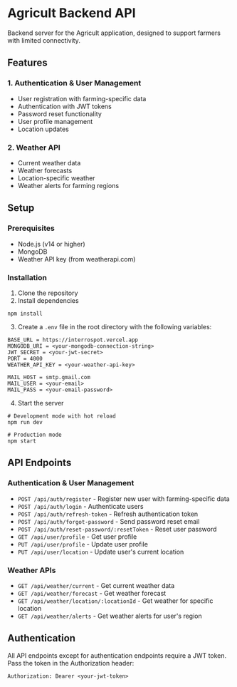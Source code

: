 # Agricult Backend API

Backend server for the Agricult application, designed to support farmers with limited connectivity.

## Features

### 1. Authentication & User Management
- User registration with farming-specific data
- Authentication with JWT tokens
- Password reset functionality
- User profile management
- Location updates

### 2. Weather API
- Current weather data
- Weather forecasts
- Location-specific weather
- Weather alerts for farming regions

## Setup

### Prerequisites
- Node.js (v14 or higher)
- MongoDB
- Weather API key (from weatherapi.com)

### Installation

1. Clone the repository
2. Install dependencies
```
npm install
```

3. Create a `.env` file in the root directory with the following variables:
```
BASE_URL = https://interrospot.vercel.app
MONGODB_URI = <your-mongodb-connection-string>
JWT_SECRET = <your-jwt-secret>
PORT = 4000
WEATHER_API_KEY = <your-weather-api-key>

MAIL_HOST = smtp.gmail.com
MAIL_USER = <your-email>
MAIL_PASS = <your-email-password>
```

4. Start the server
```
# Development mode with hot reload
npm run dev

# Production mode
npm start
```

## API Endpoints

### Authentication & User Management
- `POST /api/auth/register` - Register new user with farming-specific data
- `POST /api/auth/login` - Authenticate users
- `POST /api/auth/refresh-token` - Refresh authentication token
- `POST /api/auth/forgot-password` - Send password reset email
- `POST /api/auth/reset-password/:resetToken` - Reset user password
- `GET /api/user/profile` - Get user profile
- `PUT /api/user/profile` - Update user profile
- `PUT /api/user/location` - Update user's current location

### Weather APIs
- `GET /api/weather/current` - Get current weather data
- `GET /api/weather/forecast` - Get weather forecast
- `GET /api/weather/location/:locationId` - Get weather for specific location
- `GET /api/weather/alerts` - Get weather alerts for user's region

## Authentication

All API endpoints except for authentication endpoints require a JWT token. Pass the token in the Authorization header:

```
Authorization: Bearer <your-jwt-token>
``` 